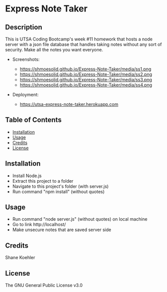 # Express Note Taker

## Description

This is UTSA Coding Bootcamp's week #11 homework that hosts a node server with a json file database that handles taking notes without any sort of security.  Make all the notes you want everyone.

* Screenshots:
    - https://shmoesolid.github.io/Express-Note-Taker/media/ss1.png
    - https://shmoesolid.github.io/Express-Note-Taker/media/ss2.png
    - https://shmoesolid.github.io/Express-Note-Taker/media/ss3.png
    - https://shmoesolid.github.io/Express-Note-Taker/media/ss4.png

* Deployment:
    - https://utsa-express-note-taker.herokuapp.com

## Table of Contents

* [Installation](#installation)
* [Usage](#usage)
* [Credits](#credits)
* [License](#license)

## Installation

- Install Node.js
- Extract this project to a folder
- Navigate to this project's folder (with server.js)
- Run command "npm install" (without quotes)

## Usage

- Run command "node server.js" (without quotes) on local machine
- Go to link http://localhost/
- Make unsecure notes that are saved server side

## Credits

Shane Koehler

## License

The GNU General Public License v3.0
